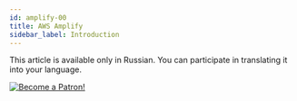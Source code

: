 ```yaml
---
id: amplify-00
title: AWS Amplify
sidebar_label: Introduction
---
```


This article is available only in Russian. You can participate in translating it into your language.

<!-- AWS Amplify – это платформа для разработки надежных и масштабируемых мобильных и интернет-приложений. Благодаря этой платформе значительно упрощаются такие задачи, как аутентификация пользователей, надежное хранение данных и метаданных пользователя, выборочное предоставление доступа к данным, интеграция машинного обучения, анализ метрики приложений и выполнение кода на стороне сервера. Amplify охватывает весь рабочий процесс разработки мобильного приложения от контроля версии и тестирования кода до производственного развертывания и легко масштабируется по мере развития бизнеса, позволяя увеличить количество пользователей от тысяч до десятков миллионов. Библиотеки и интерфейс командной строки Amplify с открытым исходным кодом являются частью платформы Amplify. В подключаемом интерфейсе можно настраивать и создавать собственные подключаемые модули.

![Full Stack Serverless](/img/fullstackserverless.png)

# Преимущества Amplify

## Огромные широта и глубина

Amplify использует преимущества облака AWS для создания приложений, поэтому вы получаете доступ к значительно большему количеству сервисов и функций во многих из этих сервисов, чем на других платформах разработки мобильных приложений. Когда количество пользователей вашего приложения значительно возрастет, нет необходимости переходить на платформу промышленного уровня, поскольку Amplify масштабируется по мере роста вашего бизнеса. В Amplify можно создавать приложения, работающие по требованию, которые могут обрабатывать миллионы запросов в секунду и сотни терабайт данных по всему миру с задержкой около одной микросекунды.

## Разработка для любых платформ

Amplify – это комплексное решение для разработки и запуска мобильных приложений для систем Android и iOS на этой платформе, а также на платформах разработки интернет-приложений React Native, React, Ionic, Angular, JavaScript и Vue. На этой платформе есть все, что нужно для контроля версий, автоматического тестирования кода и производственного развертывания приложения. Для быстро развивающихся интернет-приложений Amplify является единственной платформой, объединяющей рабочие процессы разработки клиентской и серверной частей.

## Упрощенная работа с данными

В Amplify процесс доступа к данным протекает безупречно, не возникает никаких трудностей настройки технологий для работы с несколькими базами данных. Можно с легкостью интегрировать существующие источники данных, например различные реляционные и нереляционные базы данных. Amplify позволяет использовать GraphQL, чтобы упростить управление данными, тогда как это не предусмотрено на других платформах. GraphQL позволяет ускорить разработку мобильных приложений и сделать их более интерактивными благодаря возможности запрашивать и получать фрагменты информации из разных источников в одном сетевом запросе. Это позволяет экономить ресурсы ЦП и аккумулятора, потребляемые приложением.

## Автономная синхронизация

Amplify обеспечивает хранение данных на устройстве с функцией синхронизации с данными, хранящимися на сервере. Все другие платформы обеспечивают только кэширование данных на устройстве. Пока устройство не в сети, приложение может запрашивать и записывать данные локально благодаря Amplify. Как только устройство снова подключится к сети, Amplify автоматически синхронизирует локальные данные с данными, хранящимися на сервере, и разрешит любые конфликты. С помощью Amplify можно создавать надежные мобильные приложения, которые могут выдерживать сбои сети, а также приложения для совместной работы в режиме реального времени на нескольких устройствах.

## Без управления серверами

Amplify позволяет выполнять на стороне сервера код, реализующий функциональность приложения, без необходимости управлять серверами. Вы оптимизируете затраты, поскольку платите только за те ресурсы, которые используете, и вам не нужно заниматься обслуживанием серверов, установкой обновлений или резервным копированием, а приложения обретают высокую доступность автоматически.

## Эффективные элементы управления безопасностью

Amplify предоставляет гораздо более эффективные элементы управления безопасностью, чем другие платформы. В Amplify можно настроить конкретные элементы управления доступом для каждого пользователя приложения. Вы можете с легкостью настроить объединенную аутентификацию с Amazon, Facebook и Google, а также контролировать доступ к конкретным данным, к которым имеют доступ определенные пользователи.

# Возможности

Amplify предоставляет такие возможности, как аутентификация, аналитика, API (GraphQL и REST), взаимодействия, прогнозирование, PubSub, хранение данных, Push-уведомления и XR, с помощью которых можно создавать бессерверные приложения с расширенными возможностями на базе сервисов AWS.

## Хранение данных

Постоянное хранение данных на устройстве с возможностью отправки запросов и синхронизации данных между приложением и облаком с помощью GraphQL.

## Аутентификация

Добавление в мобильные и интернет‑приложения возможностей регистрации и авторизации пользователей, а также полного контроля доступа.

## Аналитика

Поддержка аналитики для отслеживания сеансов пользователей, атрибутов и встроенных в приложение метрик.

## API

Быстрое и безопасное создание запросов HTTP с использованием REST и GraphQL.

## Дополненная и виртуальная реальность

Простая интеграция виртуальной реальности (VR), дополненной реальности (AR) и трехмерных сцен.

## Взаимодействия

Создание голосовых и текстовых диалоговых интерфейсов на базе технологий глубокого обучения.

## Уведомления

Интеграция персонализированных push‑уведомлений со встроенной аналитикой и таргетингом.

## Прогнозирование

Добавление в приложение возможностей AI/ML за счет использования облачных сервисов.

## PubSub

Подключение приложения к ПО промежуточного слоя, ориентированному на обработку сообщений в облаке.

## Хранилище

Безопасное управление пользовательским контентом в облаке и на устройстве. -->

[![Become a Patron!](/img/logo/patreon.jpg)](https://www.patreon.com/bePatron?u=31769291)
